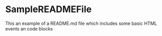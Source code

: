 # SampleREADMEFile
This an example of a README.md file which includes some basic HTML events an code blocks
